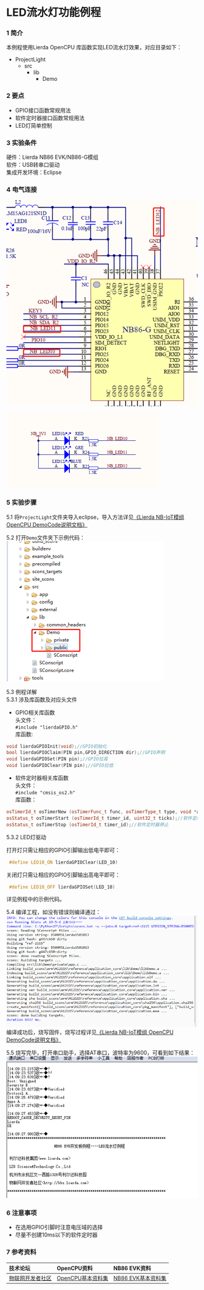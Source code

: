 # LED流水灯功能例程

### 1 简介

本例程使用Lierda OpenCPU 库函数实现LED流水灯效果，对应目录如下：

- ProjectLight
  - src
    - lib
      - Demo

### 2 要点

- GPIO接口函数常规用法
- 软件定时器接口函数常规用法
- LED灯简单控制

### 3 实验条件

硬件：Lierda NB86 EVK/NB86-G模组  
软件：USB转串口驱动  
集成开发环境：Eclipse  

### 4 电气连接
![光线传感器连接示意图](../../Picture/LED流水灯1.png)

![光线传感器连接示意图](../../Picture/LED流水灯2.png)
### 5 实验步骤
5.1 将`ProjectLight`文件夹导入eclipse，导入方法详见[《Lierda NB-IoT模组 OpenCPU DemoCode说明文档》
](../../Doc/基本资料/Lierda_NB-IoT模组OpenCPU_DEMO说明文档V1.8_190403.pdf)

5.2 打开`Demo`文件夹下示例代码：  
![示例代码](../../Picture/光感示例代码1.png)

5.3 例程详解  
5.3.1 涉及库函数及对应头文件  
- GPIO相关库函数  
头文件：  
`#include "lierdaGPIO.h"`  
库函数:  
``` cpp  
void lierdaGPIOInit(void);//GPIO初始化  
bool lierdaGPIOClaim(PIN pin,GPIO_DIRECTION dir);//GPIO声明  
void lierdaGPIOSet(PIN pin);//GPIO拉高  
void lierdaGPIOClear(PIN pin);//GPIO拉低   
```  
- 软件定时器相关库函数  
头文件：  
`#include "cmsis_os2.h"`  
库函数： 
 ``` cpp  
osTimerId_t osTimerNew (osTimerFunc_t func, osTimerType_t type, void *argument, const osTimerAttr_t *attr);//软件定时器创建  
osStatus_t osTimerStart (osTimerId_t timer_id, uint32_t ticks);//软件定时器启动  
osStatus_t osTimerStop (osTimerId_t timer_id);//软件定时器停止  
```  
5.3.2 LED灯驱动

打开灯只需让相应的GPIO引脚输出低电平即可：  
``` cpp 
 #define LED10_ON lierdaGPIOClear(LED_10) 
```  
关闭灯只需让相应的GPIO引脚输出高电平即可：  
``` cpp  
 #define LED10_OFF lierdaGPIOSet(LED_10)  
```  
详见例程中的示例代码。

5.4  编译工程，如没有错误则编译通过：  
![编译结果](../../Picture/编译结果.jpg)  
编译成功后，烧写固件，烧写过程详见[《Lierda NB-IoT模组 OpenCPU DemoCode说明文档》
](../../Doc/基本资料/Lierda_NB-IoT模组OpenCPU_DEMO说明文档V1.8_190403.pdf)

5.5 烧写完毕，打开串口助手，选择AT串口，波特率为9600，可看到如下结果：  
![结果展示](../../Picture/流水灯结果展示.png)

### 6 注意事项

- 在选用GPIO引脚时注意电压域的选择
- 尽量不创建10ms以下的软件定时器


### 7 参考资料

| 技术论坛 | OpenCPU资料 | NB86 EVK资料
| :----------- | :----------- | :----------- |
| [物联网开发者社区](http://bbs.lierda.com) |  [OpenCPU基本资料集](https://github.com/lierda-nb-iot-team/Lierda_OpenCPU_SDK) |  [NB86 EVK基本资料集](https://github.com/lierda-nb-iot-team/Lierda_NB86_EVK) |